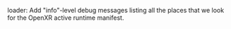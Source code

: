 loader: Add "info"-level debug messages listing all the places that we look for the OpenXR active runtime manifest.

